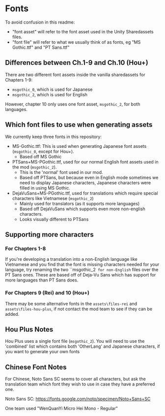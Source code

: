 # Fonts

To avoid confusion in this readme:
- "font asset" will refer to the font asset used in the Unity Sharedassets files.
- "font file" will refer to what we usually think of as fonts, eg "MS Gothic.ttf" and "PT Sans.ttf"

## Differences between Ch.1-9 and Ch.10 (Hou+)

There are two different font assets inside the vanilla sharedassets for Chapters 1-9:
- `msgothic_0`, which is used for Japanese
- `msgothic_2`, which is used for English

However, chapter 10 only uses one font asset, `msgothic_2`, for both languages.

## Which font files to use when generating assets

We currently keep three fonts in this repository:
- MS-Gothic.ttf: This is used when generating Japanese font assets (`msgothic_0`, except for Hou+).
    - Based off MS Gothic
- PTSans+MS-PGothic.ttf, used for our normal English font assets used in the mod (`msgothic_2`).
    - This is the 'normal' font used in our mod.
    - Based off PTSans, but because even in English mode sometimes we need to display Japanese characters, Japanese characters were filled in using MS Gothic.
- DejaVuSans+MS-PGothic.ttf, used for translations which require special characters like Vietnamese (`msgothic_2`)
    - Mainly used for translators (as it supports more languages)
    - Based off DejaVuSans which supports even more non-english characters.
    - Looks visually different to PTSans

## Supporting more characters

### For Chapters 1-8

If you're developing a translation into a non-English language like Vietnamese and you find that the font is missing characters needed for your language, try renaming the two ``msgothic_2` for non-English` files over the PT Sans ones. These are based off of Deja-Vu Sans which has support for more languages than PT Sans does.

### For Chapters 9 (Rei) and 10 (Hou+)

There may be some alternative fonts in the `assets\files-rei` and `assets\files-hou-plus`, if not contact the mod team to see if they can be added.

## Hou Plus Notes

Hou Plus uses a single font file (`msgothic_2`). You will need to use the 'combined' list which contains both 'OtherLang' and Japanese characters, if you want to generate your own fonts

## Chinese Font Notes

For Chinese, Noto Sans SC seems to cover all characters, but ask the translation team which font they wish to use in case they have a preferred one.

Noto Sans SC: https://fonts.google.com/noto/specimen/Noto+Sans+SC

One team used "WenQuanYi Micro Hei Mono - Regular"